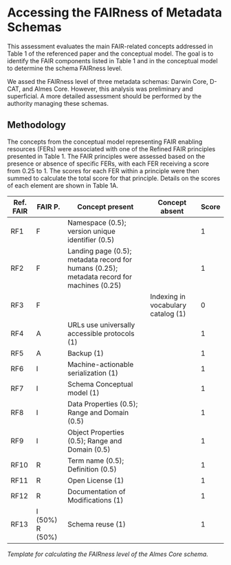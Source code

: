 # Accessing the FAIRness of Metadata Schemas

This assessment evaluates the main FAIR-related concepts addressed in Table 1 of the referenced paper and the conceptual model. The goal is to identify the FAIR components listed in Table 1 and in the conceptual model to determine the schema FAIRness level.

We assed the FAIRness level of three metadata schemas: Darwin Core, D-CAT, and Almes Core. However, this analysis was preliminary and superficial. A more detailed assessment should be performed by the authority managing these schemas.

## Methodology
The concepts from the conceptual model representing FAIR enabling resources (FERs) were associated with one of the Refined FAIR principles presented in Table 1. The FAIR principles were assessed based on the presence or absence of specific FERs, with each FER receiving a score from 0.25 to 1. The scores for each FER within a principle were then summed to calculate the total score for that principle. Details on the scores of each element are shown in Table 1A. 

| Ref. FAIR | FAIR P. | Concept present                                                                 | Concept absent                   | Score |
|-----------|---------|----------------------------------------------------------------------------------|----------------------------------|-------|
| RF1       | F       | Namespace (0.5); version unique identifier (0.5)                                  |                                  | 1     |
| RF2       | F       | Landing page (0.5); metadata record for humans (0.25); metadata record for machines (0.25) |                                  | 1     |
| RF3       | F       |                                                                                  | Indexing in vocabulary catalog (1) | 0     |
| RF4       | A       | URLs use universally accessible protocols (1)                                    |                                  | 1     |
| RF5       | A       | Backup (1)                                                                       |                                  | 1     |
| RF6       | I       | Machine-actionable serialization (1)                                             |                                  | 1     |
| RF7       | I       | Schema Conceptual model (1)                                                      |                                  | 1     |
| RF8       | I       | Data Properties (0.5); Range and Domain (0.5)                                    |                                  | 1     |
| RF9       | I       | Object Properties (0.5); Range and Domain (0.5)                                  |                                  | 1     |
| RF10      | R       | Term name (0.5); Definition (0.5)                                                |                                  | 1     |
| RF11      | R       | Open License (1)                                                                 |                                  | 1     |
| RF12      | R       | Documentation of Modifications (1)                                               |                                  | 1     |
| RF13      | I (50%) R (50%) | Schema reuse (1)                                                                  |                                  | 1     |

*Template for calculating the FAIRness level of the Almes Core schema.*



